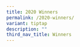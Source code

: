 ```yaml
---
title: 2020 Winners
permalink: /2020-winners/
variant: tiptap
description: ""
third_nav_title: Winners
---
```

